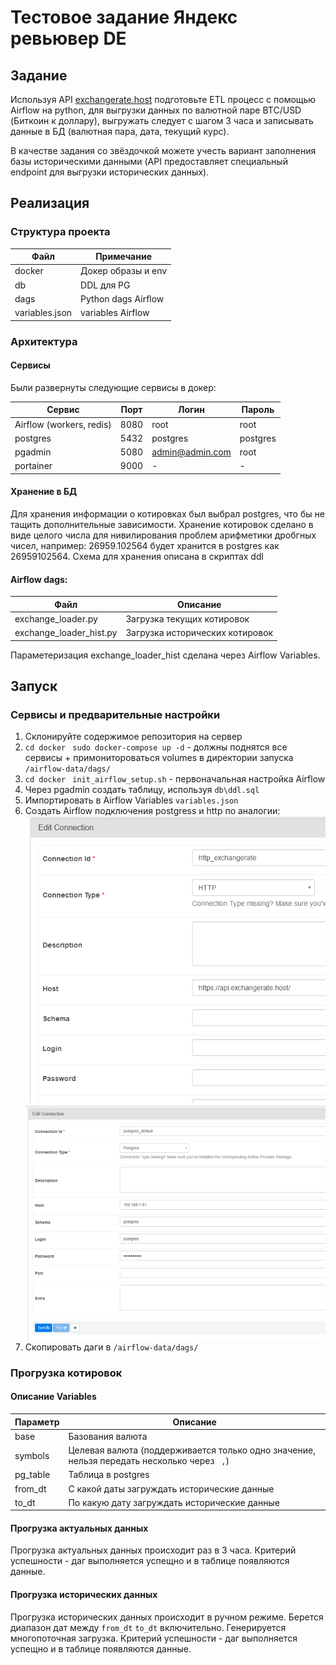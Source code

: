 # Тестовое задание Яндекс ревьювер DE
## Задание
Используя API [exchangerate.host](https://exchangerate.host/) подготовьте ETL процесс с помощью Airflow на python, для выгрузки данных по валютной паре BTC/USD (Биткоин к доллару), выгружать следует с шагом 3 часа и записывать данные в БД (валютная пара, дата, текущий курс).

В качестве задания со звёздочкой можете учесть вариант заполнения базы историческими данными (API предоставляет специальный endpoint для выгрузки исторических данных).

## Реализация
### Структура проекта
| Файл   | Примечание          | 
|--------|---------------------|
| docker | Докер образы и env  |
| db     | DDL для PG          |
| dags   | Python dags Airflow |
| variables.json   | variables Airflow |

### Архитектура
#### Сервисы
Были развернуты следующие сервисы в докер:

| Сервис   | Порт | Логин | Пароль | 
|--------|---------------------|---------------------|---------------------|
| Airflow (workers, redis) | 8080  |root  |root  |
| postgres     | 5432  |postgres  |postgres  |
| pgadmin   | 5080 |admin@admin.com  |root  |
| portainer   | 9000 | -  |  -  |

#### Хранение в БД
Для хранения информации о котировках был выбрал postgres, что бы не тащить дополнительные зависимости.  Хранение котировок сделано в виде целого числа для нивилирования проблем арифметики дробгных чисел, например:	26959.102564  будет хранится в postgres как 26959102564. 
Схема для хранения описана в скриптах ddl

#### Airflow dags:

| Файл   | Описание          | 
|--------|---------------------|
| exchange_loader.py | Загрузка текущих котировок  |
| exchange_loader_hist.py     | Загрузка исторических котировок  |

Параметеризация exchange_loader_hist сделана через Airflow Variables.

## Запуск
### Сервисы и предварительные настройки
1. Склонируйте содержимое репозитория на сервер
2. `cd docker ` `sudo docker-compose up -d` - должны поднятся все сервисы + примонитороваться volumes в директории запуска `/airflow-data/dags/`
3. `cd docker ` `init_airflow_setup.sh` - первоначальная настройка Airflow
4. Через pgadmin создать таблицу, используя `db\ddl.sql`
5. Импортировать в Airflow Variables `variables.json`
6. Создать Airflow подключения postgress и http по аналогии:
[![img\http.png](img\http.png "img\http.png")](http://img\http.png "img\http.png")
[![img\http.png](img\pg.png "img\http.png")](http://img\pg.png "img\pg.png")
1.  Скопировать даги в `/airflow-data/dags/`

### Прогрузка котировок
#### Описание Variables
| Параметр   | Описание          | 
|--------|---------------------|
| base | Базования валюта  |
| symbols     | Целевая валюта (поддерживается только одно значение, нельзя передать несколько через ` ,`)  |
| pg_table    | Таблица в  postgres |
| from_dt     | С какой даты загруждать исторические данные  |
| to_dt     | По какую дату загруждать исторические данные |

#### Прогрузка актуальных данных
Прогрузка актуальных данных происходит раз в 3 часа. 
Критерий успешности - даг выполняется успещно и в таблице появляются данные.
#### Прогрузка исторических данных
Прогрузка исторических данных происходит в ручном режиме. Берется диапазон дат между `from_dt` `to_dt` включительно. Генерируется многопоточная загрузка. Критерий успешности - даг выполняется успещно и в таблице появляются данные.
